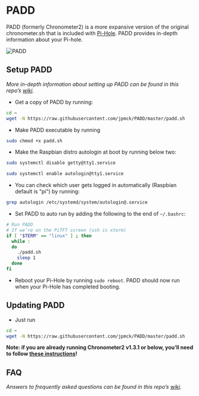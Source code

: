 # PADD

PADD (formerly Chronometer2) is a more expansive version of the original chronometer.sh that is included with [Pi-Hole](https://pi-hole.net). PADD provides in-depth information about your Pi-hole.

![PADD](https://jpmck.com/img/blog/padd.png)

## Setup PADD
*More in-depth information about setting up PADD can be found in this repo’s [wiki](https://github.com/jpmck/PADD/wiki/Setup).*

- Get a copy of PADD by running:
```bash
cd ~
wget -N https://raw.githubusercontent.com/jpmck/PADD/master/padd.sh
```
- Make PADD executable by running
```bash
sudo chmod +x padd.sh
```
- Make the Raspbian distro autologin at boot by running below two:
```bash
sudo systemctl disable getty@tty1.service
```
```bash
sudo systemctl enable autologin@tty1.service
```
- You can check which user gets logged in automatically (Raspbian default is "pi") by running:
```bash
grep autologin /etc/systemd/system/autologin@.service
```
- Set PADD to auto run by adding the following to the end of `~/.bashrc`:
```bash
# Run PADD
# If we’re on the PiTFT screen (ssh is xterm)
if [ "$TERM" == "linux" ] ; then
  while :
  do
    ./padd.sh
    sleep 1
  done
fi
```
- Reboot your Pi-Hole by running `sudo reboot`. PADD should now run when your Pi-Hole has completed booting.

## Updating PADD
- Just run
```bash
cd ~
wget -N https://raw.githubusercontent.com/jpmck/PADD/master/padd.sh
```

**Note: if you are already running Chronometer2 v1.3.1 or below, you’ll need to follow [these instructions](https://github.com/jpmck/PADD/wiki/Updating-from-Chronometer2)!**

## FAQ
*Answers to frequently asked questions can be found in this repo’s [wiki](https://github.com/jpmck/PADD/wiki/FAQ).*
